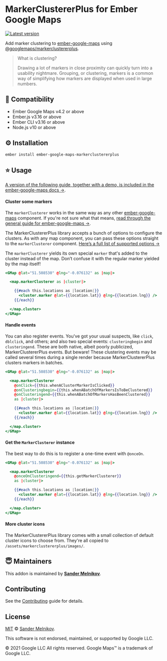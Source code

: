 # MarkerClustererPlus for Ember Google Maps 

[![Latest version][npm-version-badge]][npm-url]

Add marker clustering to [ember-google-maps][ember-google-maps] using [@googlemaps/markerclustererplus][@googlemaps/markerclustererplus].

> What is clustering?
>
> Drawing a lot of markers in close proximity can quickly turn into a usability nightmare. Grouping, or clustering, markers is a common way of simplifying how markers are displayed when used in large numbers.


🔗 Compatibility
------------------------------------------------------------------------------

* Ember Google Maps v4.2 or above
* Ember.js v3.16 or above
* Ember CLI v3.16 or above
* Node.js v10 or above


⚙️ Installation
------------------------------------------------------------------------------

```
ember install ember-google-maps-markerclustererplus
```


⭐ Usage
------------------------------------------------------------------------------

[A version of the following guide, together with a demo, is included in the ember-google-maps docs →][ember-google-maps-clustering-guide].

#### Cluster some markers

The `markerClusterer` works in the same way as any other [ember-google-maps][ember-google-maps] component. If you're not sure what that means, [read through the general guide for ember-google-maps →][ember-google-maps-guide].

The MarkerClustererPlus library accepts a bunch of options to configure the clusters. As with any map component, you can pass these options straight to the `markerClusterer` component. [Here’s a full list of supported options →](https://googlemaps.github.io/js-markerclustererplus/interfaces/markerclustereroptions.html)

The `markerClusterer` yields its own special `marker` that's added to the cluster instead of the map. Don’t confuse it with the regular marker yielded by the map itself!

```hbs
<GMap @lat="51.508530" @lng="-0.076132" as |map|>

  <map.markerClusterer as |cluster|>

    {{#each this.locations as |location|}}
      <cluster.marker @lat={{location.lat}} @lng={{location.lng}} />
    {{/each}}

  </map.cluster>
</GMap>
```

#### Handle events

You can also register events. You've got your usual suspects, like `click`, `dblclick`, and others; and also two special events: `clusteringbegin` and `clusteringend`. These are both native, albeit poorly publicized, MarkerClustererPlus events. But beware! These clustering events may be called several times during a single render because MarkerClustererPlus clusters markers in batches.

```hbs
<GMap @lat="51.508530" @lng="-0.076132" as |map|>

  <map.markerClusterer
    @onClick={{this.whenAClusterMarkerIsClicked}}
    @onClusteringbegin={{this.whenABatchOfMarkersIsToBeClustered}}
    @onClusteringend={{this.whenABatchOfMarkersHasBeenClustered}}
    as |cluster|>

    {{#each this.locations as |location|}}
      <cluster.marker @lat={{location.lat}} @lng={{location.lng}} />
    {{/each}}

  </map.cluster>
</GMap>
```

#### Get the `MarkerClusterer` instance

The best way to do this is to register a one-time event with `@onceOn`.

```hbs
<GMap @lat="51.508530" @lng="-0.076132" as |map|>

  <map.markerClusterer
    @onceOnClusteringend={{this.getMarkerClusterer}}
    as |cluster|>

    {{#each this.locations as |location|}}
      <cluster.marker @lat={{location.lat}} @lng={{location.lng}} />
    {{/each}}

  </map.cluster>
</GMap>
```

#### More cluster icons

The MarkerClustererPlus library comes with a small collection of default cluster icons to choose from. They're all copied to `/assets/markerclustererplus/images/`.


😇 Maintainers
--------------------------------------------------------------------------------

This addon is maintained by **[Sander Melnikov][maintainer-url]**.


Contributing
------------------------------------------------------------------------------

See the [Contributing](CONTRIBUTING.md) guide for details.


License
------------------------------------------------------------------------------

[MIT][license-url] © [Sander Melnikov][maintainer-url].

This software is not endorsed, maintained, or supported by Google LLC.

© 2021 Google LLC All rights reserved. Google Maps™ is a trademark of Google LLC.


[npm-version-badge]: https://img.shields.io/npm/v/ember-google-maps-markerclustererplus.svg?label=latest
[npm-url]: https://www.npmjs.org/package/ember-google-maps-markerclustererplus

[ember-google-maps]: https://github.com/sandydoo/ember-google-maps
[ember-google-maps-guide]: https://ember-google-maps.sandydoo.me/docs/getting-started
[ember-google-maps-clustering-guide]: https://ember-google-maps.sandydoo.me/docs/clustering
[@googlemaps/markerclustererplus]: https://github.com/googlemaps/js-markerclustererplus

[maintainer-url]: https://github.com/sandydoo
[license-url]: https://github.com/sandydoo/ember-google-maps-markerclustererplus/blob/main/LICENSE.md

